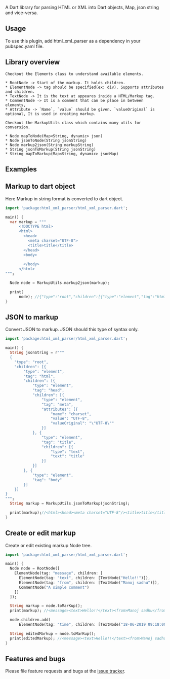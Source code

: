 A Dart library for parsing HTML or XML into Dart objects, Map, json string and vice-versa.


## Usage

To use this plugin, add html_xml_parser as a dependency in your pubspec.yaml file.

## Library overview

```
Checkout the Elements class to understand available elements.

* RootNode -> Start of the markup. It holds children.
* ElementNode -> tag should be specified(ex: div). Supports attributes and children.
* TextNode -> It is the text at appeares inside a HTML/Markup tag.
* CommentNode -> It is a comment that can be place in between elements,
* Attribute -> `Name`, `value` should be given. `valueOriginal` is optional, It is used in creating markup.
```

```
Checkout the MarkupUtils class which contains many utils for conversion.

* Node mapToNode(Map<String, dynamic> json)
* Node jsonToNode(String jsonString) 
* Node markup2json(String markupString)
* String jsonToMarkup(String jsonString)
* String mapToMarkup(Map<String, dynamic> jsonMap)
```
## Examples

## Markup to dart object

Here Markup in string format is converted to dart object.

```dart
import 'package:html_xml_parser/html_xml_parser.dart';

main() {
  var markup = """
      <!DOCTYPE html>
      <html>
        <head>
          <meta charset="UTF-8">
          <title>title</title>
        </head>
        <body>
        
        </body>
      </html>
""";

  Node node = MarkupUtils.markup2json(markup);

  print(
      node); //{"type":"root","children":[{"type":"element","tag":"html","children":[{"type":"element","tag":"head","children":[{"type":"element","tag":"meta","attributes":[{"name":"charset","value":"UTF-8","valueOriginal":"\"UTF-8\""}]},{"type":"element","tag":"title","children":[{"type":"text","text":"title"}]}]},{"type":"element","tag":"body"}]}]}
}
```

## JSON to markup
Convert JSON to markup. JSON should this type of syntax only.


```dart
import 'package:html_xml_parser/html_xml_parser.dart';

main() {
  String jsonString = r"""
  {
    "type": "root",
    "children": [{
        "type": "element",
        "tag": "html",
        "children": [{
            "type": "element",
            "tag": "head",
            "children": [{
                "type": "element",
                "tag": "meta",
                "attributes": [{
                    "name": "charset",
                    "value": "UTF-8",
                    "valueOriginal": "\"UTF-8\""
                }]
            }, {
                "type": "element",
                "tag": "title",
                "children": [{
                    "type": "text",
                    "text": "title"
                }]
            }]
        }, {
            "type": "element",
            "tag": "body"
        }]
    }]
}
""";
  String markup = MarkupUtils.jsonToMarkup(jsonString);

  print(markup);//<html><head><meta charset="UTF-8"/><title>title</title></head><body/></html>
}
```

## Create or edit markup
Create or edit existing markup Node tree.

```dart
import 'package:html_xml_parser/html_xml_parser.dart';

main() {
  Node node = RootNode([
    ElementNode(tag: "message", children: [
      ElementNode(tag: "text", children: [TextNode("Hello!!")]),
      ElementNode(tag: "from", children: [TextNode("Manoj sadhu")]),
      CommentNode("A simple comment")
    ])
  ]);

  String markup = node.toMarKup();
  print(markup); //<message><text>Hello!!</text><from>Manoj sadhu</from><!--A simple comment--></message>

  node.children.add(
      ElementNode(tag: "time", children: [TextNode("18-06-2019 09:18:00")]));

  String editedMarkup = node.toMarKup();
  print(editedMarkup); //<message><text>Hello!!</text><from>Manoj sadhu</from><!--A simple comment--></message><time>18-06-2019 09:18:00</time>
}
```

## Features and bugs

Please file feature requests and bugs at the [issue tracker][tracker].

[tracker]: http://example.com/issues/replaceme
